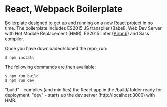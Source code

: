 # React, Webpack Boilerplate

Boilerplate designed to get up and running on a new React project in no time.
The boilerplate includes ES2015 JS transpiler (Babel), Web Dev Server with Hot Module Replacement (HMR), ES2015 linter ([Airbnb]( https://github.com/airbnb/javascript/tree/master/packages/eslint-config-airbnb))
and Sass compiler.

Once you have downloaded/cloned the repo, run:

    $ npm install

The following commands are then available:

    $ npm run build
    $ npm run dev

"build" - compiles (and minifies) the React app in the /build/ folder ready for deployment.
"dev" - starts up the dev server (http://localhost:3000) with HMR.
